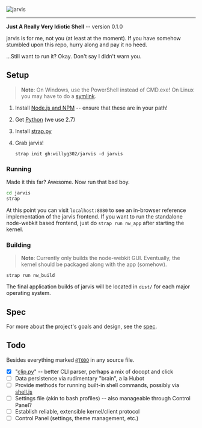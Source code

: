 ![jarvis](https://raw.github.com/willyg302/jarvis/master/media/jarvis-logo.png "Sometimes you have to run before you can walk")

---

**Just A Really Very Idiotic Shell** -- version 0.1.0

jarvis is for me, not you (at least at the moment). If you have somehow stumbled upon this repo, hurry along and pay it no heed.

...Still want to run it? Okay. Don't say I didn't warn you.

## Setup

> **Note**: On Windows, use the PowerShell instead of CMD.exe! On Linux you may have to do a [symlink](https://github.com/rogerwang/node-webkit/wiki/The-solution-of-lacking-libudev.so.0).

1. Install [Node.js and NPM](http://nodejs.org/) -- ensure that these are in your path!

2. Get [Python](http://www.python.org/) (we use 2.7)

3. Install [strap.py](https://github.com/willyg302/strap.py)

4. Grab jarvis!

   ```
   strap init gh:willyg302/jarvis -d jarvis
   ```

### Running

Made it this far? Awesome. Now run that bad boy.

```bash
cd jarvis
strap
```

At this point you can visit `localhost:8080` to see an in-browser reference implementation of the jarvis frontend. If you want to run the standalone node-webkit based frontend, just do `strap run nw_app` after starting the kernel.

### Building

> **Note**: Currently only builds the node-webkit GUI. Eventually, the kernel should be packaged along with the app (somehow).

```
strap run nw_build
```

The final application builds of jarvis will be located in `dist/` for each major operating system.

## Spec

For more about the project's goals and design, see the [spec](docs/spec.md).

## Todo

Besides everything marked [`@TODO`](https://github.com/willyg302/jarvis/search?q=%22%40TODO%22) in any source file.

- [x] "[clip.py](https://github.com/willyg302/clip.py)" -- better CLI parser, perhaps a mix of docopt and click
- [ ] Data persistence via rudimentary "brain", a la Hubot
- [ ] Provide methods for running built-in shell commands, possibly via [shell.js](https://github.com/arturadib/shelljs)
- [ ] Settings file (akin to bash profiles) -- also manageable through Control Panel?
- [ ] Establish reliable, extensible kernel/client protocol
- [ ] Control Panel (settings, theme management, etc.)
